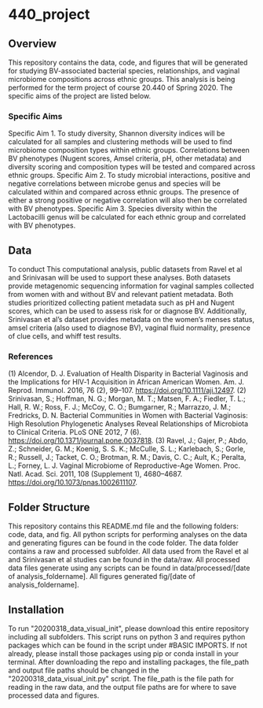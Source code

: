 # 440_project
## Overview

This repository contains the data, code, and figures that will be generated for studying BV-associated bacterial species, relationships, and vaginal microbiome compositions across ethnic groups. This analysis is being performed for the term project of course 20.440 of Spring 2020. The specific aims of the project are listed below.

### Specific Aims
Specific Aim 1. To study diversity, Shannon diversity indices will be calculated for all samples and clustering methods will be used to find microbiome composition types within ethnic groups. Correlations between BV phenotypes (Nugent scores, Amsel criteria, pH, other metadata) and diversity scoring and composition types will be tested and compared across ethnic groups. Specific Aim 2. To study microbial interactions, positive and negative correlations between microbe genus and species will be calculated within and compared across ethnic groups. The presence of either a strong positive or negative correlation will also then be correlated with BV phenotypes. Specific Aim 3. Species diversity within the Lactobacilli genus will be calculated for each ethnic group and correlated with BV phenotypes.

## Data
To conduct This computational analysis, public datasets from Ravel et al and Srinivasan will be used to support these analyses. Both datasets provide metagenomic sequencing information for vaginal samples collected from women with and without BV and relevant patient metadata. Both studies prioritized collecting patient metadata such as pH and Nugent scores, which can be used to assess risk for or diagnose BV. Additionally, Srinivasan et al’s dataset provides metadata on the women’s menses status, amsel criteria (also used to diagnose BV), vaginal fluid normality, presence of clue cells, and whiff test results.

### References
(1) 	Alcendor, D. J. Evaluation of Health Disparity in Bacterial Vaginosis and the Implications for HIV‐1 Acquisition in African American Women. Am. J. Reprod. Immunol. 2016, 76 (2), 99–107. https://doi.org/10.1111/aji.12497.
(2) 	Srinivasan, S.; Hoffman, N. G.; Morgan, M. T.; Matsen, F. A.; Fiedler, T. L.; Hall, R. W.; Ross, F. J.; McCoy, C. O.; Bumgarner, R.; Marrazzo, J. M.; Fredricks, D. N. Bacterial Communities in Women with Bacterial Vaginosis: High Resolution Phylogenetic Analyses Reveal Relationships of Microbiota to Clinical Criteria. PLoS ONE 2012, 7 (6). https://doi.org/10.1371/journal.pone.0037818.
(3) 	Ravel, J.; Gajer, P.; Abdo, Z.; Schneider, G. M.; Koenig, S. S. K.; McCulle, S. L.; Karlebach, S.; Gorle, R.; Russell, J.; Tacket, C. O.; Brotman, R. M.; Davis, C. C.; Ault, K.; Peralta, L.; Forney, L. J. Vaginal Microbiome of Reproductive-Age Women. Proc. Natl. Acad. Sci. 2011, 108 (Supplement 1), 4680–4687. https://doi.org/10.1073/pnas.1002611107.

## Folder Structure
This repository contains this README.md file and the following folders: code, data, and fig. All python scripts for performing analyses on the data and generating figures can be found in the code folder. The data folder contains a raw and processed subfolder. All data used from the Ravel et al and Srinivasan et al studies can be found in the data/raw. All processed data files generate using any scripts can be found in data/processed/[date of analysis_foldername]. All figures generated fig/[date of analysis_foldername]. 

## Installation
To run "20200318_data_visual_init", please download this entire repository including all subfolders. This script runs on python 3 and requires python packages which can be found in the script under #BASIC IMPORTS. If not already, please install those packages using pip or conda install in your terminal. After downloading the repo and installing packages, the file_path and output file paths should be changed in the "20200318_data_visual_init.py" script. The file_path is the file path for reading in the raw data, and the output file paths are for where to save processed data and figures.
